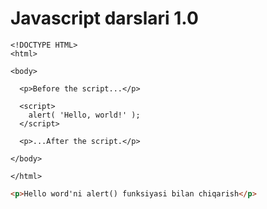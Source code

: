 # Javascript darslari 1.0

```
<!DOCTYPE HTML>
<html>

<body>

  <p>Before the script...</p>

  <script>
    alert( 'Hello, world!' );
  </script>

  <p>...After the script.</p>

</body>

</html>
```

```html
<p>Hello word'ni alert() funksiyasi bilan chiqarish</p>
```




